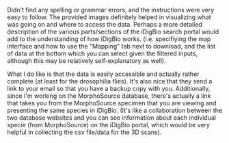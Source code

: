 Didn't find any spelling or grammar errors, and the instructions were very easy to follow. The provided images definitely helped in visualizing what was going on and where to access the data. Perhaps a more detailed description of the various parts/sections of the iDigBio search portal would add to the understanding of how iDigBio works. (i.e. specifiying the map interface and how to use the "Mapping" tab next to download, and the list of data at the bottom which you can select given the filtered inputs, although this may be relatively self-explanatory as well). 

What I do like is that the data is easily accessible and actually rather complete (at least for the drosophilia flies). It's also nice that they send a link to your email so that you have a backup copy with you. Additionally, since I'm working on the MorphoSource database, there's actually a link that takes you from the MorphoSource specimen that you are viewing and presenting the same species in iDigBio. (It's like a collaboration between the two database websites and you can see information about each individual specie (from MorphoSource) on the iDigBio portal, which would be very helpful in collecting the csv file/data for the 3D scans). 